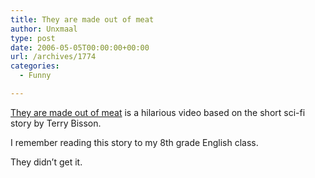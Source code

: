 ```yaml
---
title: They are made out of meat
author: Unxmaal
type: post
date: 2006-05-05T00:00:00+00:00
url: /archives/1774
categories:
  - Funny

---
```

[They are made out of meat][1] is a hilarious video based on the short sci-fi story by Terry Bisson. 

I remember reading this story to my 8th grade English class. 

They didn&#8217;t get it.

 [1]: http://www.youtube.com/watch?v=V-NAvPzdjj0&search=made%20out%20of%20meat